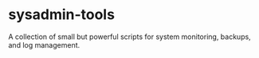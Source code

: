 # sysadmin-tools
A collection of small but powerful scripts for system monitoring, backups, and log management.
